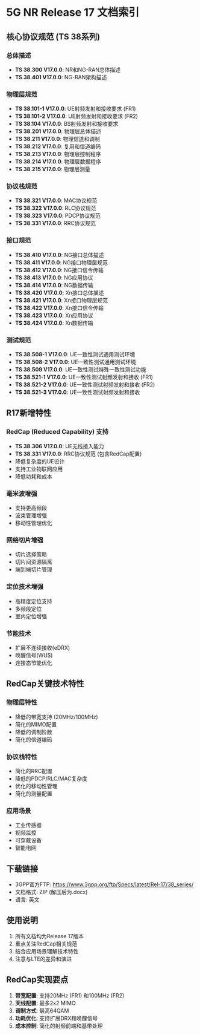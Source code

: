 # 5G NR Release 17 文档索引

## 核心协议规范 (TS 38系列)

### 总体描述
- **TS 38.300 V17.0.0**: NR和NG-RAN总体描述
- **TS 38.401 V17.0.0**: NG-RAN架构描述

### 物理层规范
- **TS 38.101-1 V17.0.0**: UE射频发射和接收要求 (FR1)
- **TS 38.101-2 V17.0.0**: UE射频发射和接收要求 (FR2)
- **TS 38.104 V17.0.0**: BS射频发射和接收要求
- **TS 38.201 V17.0.0**: 物理层总体描述
- **TS 38.211 V17.0.0**: 物理信道和调制
- **TS 38.212 V17.0.0**: 复用和信道编码
- **TS 38.213 V17.0.0**: 物理层控制程序
- **TS 38.214 V17.0.0**: 物理层数据程序
- **TS 38.215 V17.0.0**: 物理层测量

### 协议栈规范
- **TS 38.321 V17.0.0**: MAC协议规范
- **TS 38.322 V17.0.0**: RLC协议规范
- **TS 38.323 V17.0.0**: PDCP协议规范
- **TS 38.331 V17.0.0**: RRC协议规范

### 接口规范
- **TS 38.410 V17.0.0**: NG接口总体描述
- **TS 38.411 V17.0.0**: NG接口物理层规范
- **TS 38.412 V17.0.0**: NG接口信令传输
- **TS 38.413 V17.0.0**: NG应用协议
- **TS 38.414 V17.0.0**: NG数据传输
- **TS 38.420 V17.0.0**: Xn接口总体描述
- **TS 38.421 V17.0.0**: Xn接口物理层规范
- **TS 38.422 V17.0.0**: Xn接口信令传输
- **TS 38.423 V17.0.0**: Xn应用协议
- **TS 38.424 V17.0.0**: Xn数据传输

### 测试规范
- **TS 38.508-1 V17.0.0**: UE一致性测试通用测试环境
- **TS 38.508-2 V17.0.0**: UE一致性测试通用测试环境
- **TS 38.509 V17.0.0**: UE一致性测试特殊一致性测试功能
- **TS 38.521-1 V17.0.0**: UE一致性测试射频发射和接收 (FR1)
- **TS 38.521-2 V17.0.0**: UE一致性测试射频发射和接收 (FR2)
- **TS 38.521-3 V17.0.0**: UE一致性测试射频发射和接收

## R17新增特性

### RedCap (Reduced Capability) 支持
- **TS 38.306 V17.0.0**: UE无线接入能力
- **TS 38.331 V17.0.0**: RRC协议规范 (包含RedCap配置)
- 降低复杂度的UE设计
- 支持工业物联网应用
- 降低功耗和成本

### 毫米波增强
- 支持更高频段
- 波束管理增强
- 移动性管理优化

### 网络切片增强
- 切片选择策略
- 切片间资源隔离
- 端到端切片管理

### 定位技术增强
- 高精度定位支持
- 多频段定位
- 室内定位增强

### 节能技术
- 扩展不连续接收(eDRX)
- 唤醒信号(WUS)
- 连接态节能优化

## RedCap关键技术特性

### 物理层特性
- 降低的带宽支持 (20MHz/100MHz)
- 简化的MIMO配置
- 降低的调制阶数
- 简化的信道编码

### 协议栈特性
- 简化的RRC配置
- 降低的PDCP/RLC/MAC复杂度
- 优化的移动性管理
- 简化的测量配置

### 应用场景
- 工业传感器
- 视频监控
- 可穿戴设备
- 智能电网

## 下载链接
- 3GPP官方FTP: https://www.3gpp.org/ftp/Specs/latest/Rel-17/38_series/
- 文档格式: ZIP (解压后为.docx)
- 语言: 英文

## 使用说明
1. 所有文档均为Release 17版本
2. 重点关注RedCap相关规范
3. 结合应用场景理解技术特性
4. 注意与LTE的差异和演进

## RedCap实现要点
1. **带宽配置**: 支持20MHz (FR1) 和100MHz (FR2)
2. **天线配置**: 最多2x2 MIMO
3. **调制方式**: 最高64QAM
4. **功耗优化**: 支持扩展DRX和唤醒信号
5. **成本控制**: 简化的射频前端和基带处理
